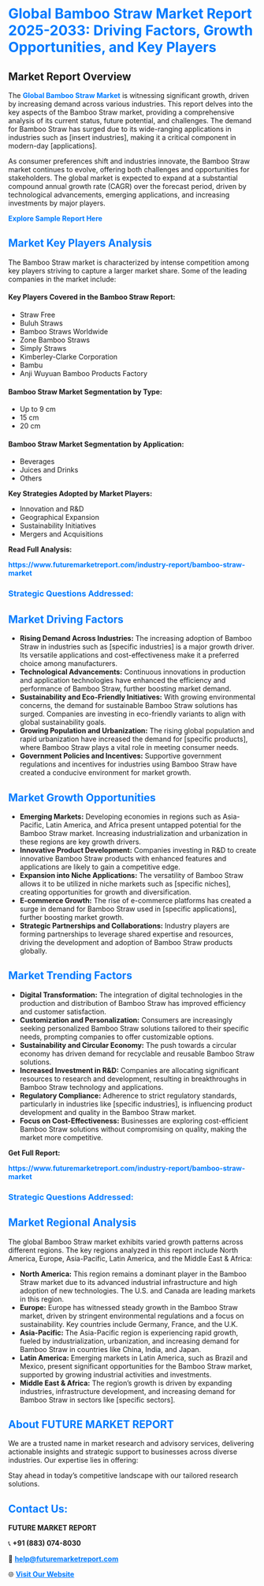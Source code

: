 <h1 style="color: #007BFF;">Global Bamboo Straw Market Report 2025-2033: Driving Factors, Growth Opportunities, and Key Players</h1>

<section id="overview">
<h2>Market Report Overview</h2>
<p>The <a href="https://www.futuremarketreport.com/industry-report/bamboo-straw-market" style="color: #007BFF; text-decoration: none;"><strong>Global Bamboo Straw Market</strong></a> is witnessing significant growth, driven by increasing demand across various industries. This report delves into the key aspects of the Bamboo Straw market, providing a comprehensive analysis of its current status, future potential, and challenges. The demand for Bamboo Straw has surged due to its wide-ranging applications in industries such as [insert industries], making it a critical component in modern-day [applications].</p>
<p>As consumer preferences shift and industries innovate, the Bamboo Straw market continues to evolve, offering both challenges and opportunities for stakeholders. The global market is expected to expand at a substantial compound annual growth rate (CAGR) over the forecast period, driven by technological advancements, emerging applications, and increasing investments by major players.</p>
</section>

<section id="overview">
<p><a href="https://www.futuremarketreport.com/request-sample/reportId=52432" style="color: #007BFF; text-decoration: none;"><strong>Explore Sample Report Here</strong></a></p>
</section>

<section id="key-players">
<h2 style="color: #007BFF;">Market Key Players Analysis</h2>
<p>The Bamboo Straw market is characterized by intense competition among key players striving to capture a larger market share. Some of the leading companies in the market include:</p>
<h4>Key Players Covered in the Bamboo Straw Report:</h4>
<ul><li>Straw Free</li><li>Buluh Straws</li><li>Bamboo Straws Worldwide</li><li>Zone Bamboo Straws</li><li>Simply Straws</li><li>Kimberley-Clarke Corporation</li><li>Bambu</li><li>Anji Wuyuan Bamboo Products Factory</li></ul>
<h4>Bamboo Straw Market Segmentation by Type:</h4>
<ul><li>Up to 9 cm</li><li>15 cm</li><li>20 cm</li></ul>

<h4>Bamboo Straw Market Segmentation by Application:</h4>
<ul><li>Beverages</li><li>Juices and Drinks</li><li>Others</li></ul>
<p><strong>Key Strategies Adopted by Market Players:</strong></p>
<ul>
<li>Innovation and R&D</li>
<li>Geographical Expansion</li>
<li>Sustainability Initiatives</li>
<li>Mergers and Acquisitions</li>
</ul>
</section>

<section>
<p><strong>Read Full Analysis: </strong></p><a href="https://www.futuremarketreport.com/industry-report/bamboo-straw-market" style="color: #007BFF; text-decoration: none;"><strong>https://www.futuremarketreport.com/industry-report/bamboo-straw-market</strong></a>
<h3 style="color: #007BFF;">Strategic Questions Addressed:</h3>
</section>

<section id="driving-factors">
<h2 style="color: #007BFF;">Market Driving Factors</h2>
<ul>
<li><strong>Rising Demand Across Industries:</strong> The increasing adoption of Bamboo Straw in industries such as [specific industries] is a major growth driver. Its versatile applications and cost-effectiveness make it a preferred choice among manufacturers.</li>
<li><strong>Technological Advancements:</strong> Continuous innovations in production and application technologies have enhanced the efficiency and performance of Bamboo Straw, further boosting market demand.</li>
<li><strong>Sustainability and Eco-Friendly Initiatives:</strong> With growing environmental concerns, the demand for sustainable Bamboo Straw solutions has surged. Companies are investing in eco-friendly variants to align with global sustainability goals.</li>
<li><strong>Growing Population and Urbanization:</strong> The rising global population and rapid urbanization have increased the demand for [specific products], where Bamboo Straw plays a vital role in meeting consumer needs.</li>
<li><strong>Government Policies and Incentives:</strong> Supportive government regulations and incentives for industries using Bamboo Straw have created a conducive environment for market growth.</li>
</ul>
</section>

<section id="growth-opportunities">
<h2 style="color: #007BFF;">Market Growth Opportunities</h2>
<ul>
<li><strong>Emerging Markets:</strong> Developing economies in regions such as Asia-Pacific, Latin America, and Africa present untapped potential for the Bamboo Straw market. Increasing industrialization and urbanization in these regions are key growth drivers.</li>
<li><strong>Innovative Product Development:</strong> Companies investing in R&D to create innovative Bamboo Straw products with enhanced features and applications are likely to gain a competitive edge.</li>
<li><strong>Expansion into Niche Applications:</strong> The versatility of Bamboo Straw allows it to be utilized in niche markets such as [specific niches], creating opportunities for growth and diversification.</li>
<li><strong>E-commerce Growth:</strong> The rise of e-commerce platforms has created a surge in demand for Bamboo Straw used in [specific applications], further boosting market growth.</li>
<li><strong>Strategic Partnerships and Collaborations:</strong> Industry players are forming partnerships to leverage shared expertise and resources, driving the development and adoption of Bamboo Straw products globally.</li>
</ul>
</section>

<section id="trending-factors">
<h2 style="color: #007BFF;">Market Trending Factors</h2>
<ul>
<li><strong>Digital Transformation:</strong> The integration of digital technologies in the production and distribution of Bamboo Straw has improved efficiency and customer satisfaction.</li>
<li><strong>Customization and Personalization:</strong> Consumers are increasingly seeking personalized Bamboo Straw solutions tailored to their specific needs, prompting companies to offer customizable options.</li>
<li><strong>Sustainability and Circular Economy:</strong> The push towards a circular economy has driven demand for recyclable and reusable Bamboo Straw solutions.</li>
<li><strong>Increased Investment in R&D:</strong> Companies are allocating significant resources to research and development, resulting in breakthroughs in Bamboo Straw technology and applications.</li>
<li><strong>Regulatory Compliance:</strong> Adherence to strict regulatory standards, particularly in industries like [specific industries], is influencing product development and quality in the Bamboo Straw market.</li>
<li><strong>Focus on Cost-Effectiveness:</strong> Businesses are exploring cost-efficient Bamboo Straw solutions without compromising on quality, making the market more competitive.</li>
</ul>
</section>

<section>
<p><strong>Get Full Report: </strong></p><a href="https://www.futuremarketreport.com/industry-report/bamboo-straw-market" style="color: #007BFF; text-decoration: none;"><strong>https://www.futuremarketreport.com/industry-report/bamboo-straw-market</strong></a>
<h3 style="color: #007BFF;">Strategic Questions Addressed:</h3>
</section>


<section id="regional-analysis">
<h2 style="color: #007BFF;">Market Regional Analysis</h2>
<p>The global Bamboo Straw market exhibits varied growth patterns across different regions. The key regions analyzed in this report include North America, Europe, Asia-Pacific, Latin America, and the Middle East & Africa:</p>
<ul>
<li><strong>North America:</strong> This region remains a dominant player in the Bamboo Straw market due to its advanced industrial infrastructure and high adoption of new technologies. The U.S. and Canada are leading markets in this region.</li>
<li><strong>Europe:</strong> Europe has witnessed steady growth in the Bamboo Straw market, driven by stringent environmental regulations and a focus on sustainability. Key countries include Germany, France, and the U.K.</li>
<li><strong>Asia-Pacific:</strong> The Asia-Pacific region is experiencing rapid growth, fueled by industrialization, urbanization, and increasing demand for Bamboo Straw in countries like China, India, and Japan.</li>
<li><strong>Latin America:</strong> Emerging markets in Latin America, such as Brazil and Mexico, present significant opportunities for the Bamboo Straw market, supported by growing industrial activities and investments.</li>
<li><strong>Middle East & Africa:</strong> The region’s growth is driven by expanding industries, infrastructure development, and increasing demand for Bamboo Straw in sectors like [specific sectors].</li>
</ul>
</section>

<footer>
<h2 style="color: #007BFF;">About FUTURE MARKET REPORT</h2>
<p>We are a trusted name in market research and advisory services, delivering actionable insights and strategic support to businesses across diverse industries. Our expertise lies in offering:</p>

<p>Stay ahead in today’s competitive landscape with our tailored research solutions.</p>

<h2 style="color: #007BFF;">Contact Us:</h2>
<p><strong>FUTURE MARKET REPORT</strong></p>
<p>📞 <strong>+91 (883) 074-8030</strong></p>
<p>📧 <strong><a href="mailto:help@futuremarketreport.com" style="color: #007BFF;">help@futuremarketreport.com</a></strong></p>
<p>🌐 <strong><a href="https://www.futuremarketreport.com/" style="color: #007BFF;">Visit Our Website</a></strong></p>
</footer>
